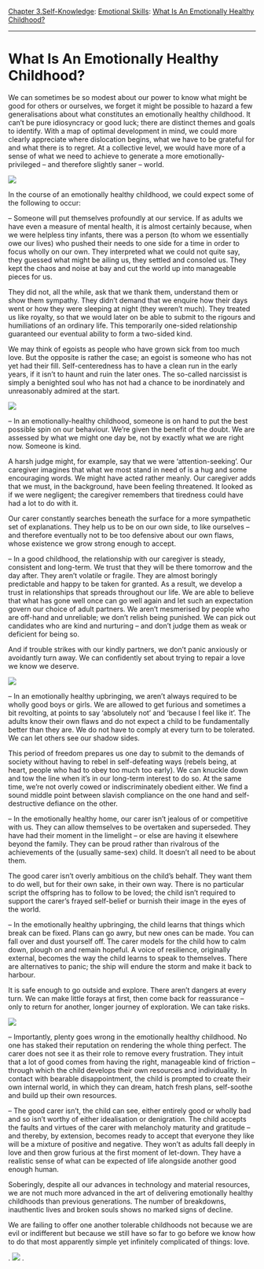 [Chapter 3.Self-Knowledge](https://www.theschooloflife.com/thebookoflife/category/self-knowledge/): [Emotional Skills](https://www.theschooloflife.com/thebookoflife/category/self-knowledge/emotional-skills/): [What Is An Emotionally Healthy Childhood?](https://www.theschooloflife.com/thebookoflife/what-is-an-emotionally-healthy-childhood/)

* * *

# What Is An Emotionally Healthy Childhood?

We can sometimes be so modest about our power to know what might be good for others or ourselves, we forget it might be possible to hazard a few generalisations about what constitutes an emotionally healthy childhood. It can’t be pure idiosyncracy or good luck; there are distinct themes and goals to identify. With a map of optimal development in mind, we could more clearly appreciate where dislocation begins, what we have to be grateful for and what there is to regret. At a collective level, we would have more of a sense of what we need to achieve to generate a more emotionally-privileged – and therefore slightly saner – world.

![](https://uploads3.wikiart.org/images/mary-cassatt/lydia-reading-on-a-divan-1881.jpg)

In the course of an emotionally healthy childhood, we could expect some of the following to occur:

– Someone will put themselves profoundly at our service. If as adults we have even a measure of mental health, it is almost certainly because, when we were helpless tiny infants, there was a person (to whom we essentially owe our lives) who pushed their needs to one side for a time in order to focus wholly on our own. They interpreted what we could not quite say, they guessed what might be ailing us, they settled and consoled us. They kept the chaos and noise at bay and cut the world up into manageable pieces for us.

They did not, all the while, ask that we thank them, understand them or show them sympathy. They didn’t demand that we enquire how their days went or how they were sleeping at night (they weren’t much). They treated us like royalty, so that we would later on be able to submit to the rigours and humiliations of an ordinary life. This temporarily one-sided relationship guaranteed our eventual ability to form a two-sided kind.

We may think of egoists as people who have grown sick from too much love. But the opposite is rather the case; an egoist is someone who has not yet had their fill. Self-centeredness has to have a clean run in the early years, if it isn’t to haunt and ruin the later ones. The so-called narcissist is simply a benighted soul who has not had a chance to be inordinately and unreasonably admired at the start.

![](https://mydailyartdisplay.files.wordpress.com/2014/03/emmie-and-her-child-by-mary-cassatt-1889.jpg)

– In an emotionally-healthy childhood, someone is on hand to put the best possible spin on our behaviour. We’re given the benefit of the doubt. We are assessed by what we might one day be, not by exactly what we are right now. Someone is kind.

A harsh judge might, for example, say that we were ‘attention-seeking’. Our caregiver imagines that what we most stand in need of is a hug and some encouraging words. We might have acted rather meanly. Our caregiver adds that we must, in the background, have been feeling threatened. It looked as if we were negligent; the caregiver remembers that tiredness could have had a lot to do with it.

Our carer constantly searches beneath the surface for a more sympathetic set of explanations. They help us to be on our own side, to like ourselves – and therefore eventually not to be too defensive about our own flaws, whose existence we grow strong enough to accept.

– In a good childhood, the relationship with our caregiver is steady, consistent and long-term. We trust that they will be there tomorrow and the day after. They aren’t volatile or fragile. They are almost boringly predictable and happy to be taken for granted. As a result, we develop a trust in relationships that spreads throughout our life. We are able to believe that what has gone well once can go well again and let such an expectation govern our choice of adult partners. We aren’t mesmerised by people who are off-hand and unreliable; we don’t relish being punished. We can pick out candidates who are kind and nurturing – and don’t judge them as weak or deficient for being so.

And if trouble strikes with our kindly partners, we don’t panic anxiously or avoidantly turn away. We can confidently set about trying to repair a love we know we deserve.

![](http://www.galleryintell.com/wp-content/uploads/2014/10/Mary-Cassatt_Little-Girl-in-a-Blue-Armchair_cropped-e1412599562719.jpg)

– In an emotionally healthy upbringing, we aren’t always required to be wholly good boys or girls. We are allowed to get furious and sometimes a bit revolting, at points to say ‘absolutely not’ and ‘because I feel like it’. The adults know their own flaws and do not expect a child to be fundamentally better than they are. We do not have to comply at every turn to be tolerated. We can let others see our shadow sides.

This period of freedom prepares us one day to submit to the demands of society without having to rebel in self-defeating ways (rebels being, at heart, people who had to obey too much too early). We can knuckle down and tow the line when it’s in our long-term interest to do so. At the same time, we’re not overly cowed or indiscriminately obedient either. We find a sound middle point between slavish compliance on the one hand and self-destructive defiance on the other.

– In the emotionally healthy home, our carer isn’t jealous of or competitive with us. They can allow themselves to be overtaken and superseded. They have had their moment in the limelight – or else are having it elsewhere beyond the family. They can be proud rather than rivalrous of the achievements of the (usually same-sex) child. It doesn’t all need to be about them.

The good carer isn’t overly ambitious on the child’s behalf. They want them to do well, but for their own sake, in their own way. There is no particular script the offspring has to follow to be loved; the child isn’t required to support the carer’s frayed self-belief or burnish their image in the eyes of the world.

– In the emotionally healthy upbringing, the child learns that things which break can be fixed. Plans can go awry, but new ones can be made. You can fall over and dust yourself off. The carer models for the child how to calm down, plough on and remain hopeful. A voice of resilience, originally external, becomes the way the child learns to speak to themselves. There are alternatives to panic; the ship will endure the storm and make it back to harbour.

It is safe enough to go outside and explore. There aren’t dangers at every turn. We can make little forays at first, then come back for reassurance – only to return for another, longer journey of exploration. We can take risks.

![](http://s.hswstatic.com/gif/paintings-by-mary-cassatt-4.jpg)

– Importantly, plenty goes wrong in the emotionally healthy childhood. No one has staked their reputation on rendering the whole thing perfect. The carer does not see it as their role to remove every frustration. They intuit that a lot of good comes from having the right, manageable kind of friction – through which the child develops their own resources and individuality. In contact with bearable disappointment, the child is prompted to create their own internal world, in which they can dream, hatch fresh plans, self-soothe and build up their own resources.

– The good carer isn’t, the child can see, either entirely good or wholly bad and so isn’t worthy of either idealisation or denigration. The child accepts the faults and virtues of the carer with melancholy maturity and gratitude – and thereby, by extension, becomes ready to accept that everyone they like will be a mixture of positive and negative. They won’t as adults fall deeply in love and then grow furious at the first moment of let-down. They have a realistic sense of what can be expected of life alongside another good enough human.

Soberingly, despite all our advances in technology and material resources, we are not much more advanced in the art of delivering emotionally healthy childhoods than previous generations. The number of breakdowns, inauthentic lives and broken souls shows no marked signs of decline.

We are failing to offer one another tolerable childhoods not because we are evil or indifferent but because we still have so far to go before we know how to do that most apparently simple yet infinitely complicated of things: love.

.
[![](https://img.youtube.com/vi/hnWJpAMpEvo/0.jpg)](https://www.youtube.com/embed/hnWJpAMpEvo '')
.
